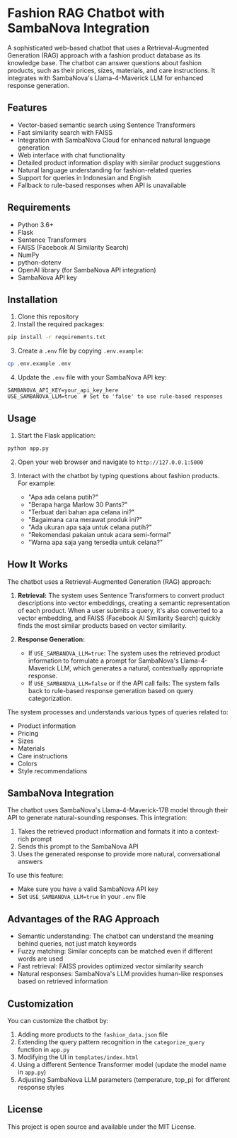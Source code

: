 # Fashion RAG Chatbot with SambaNova Integration

A sophisticated web-based chatbot that uses a Retrieval-Augmented Generation (RAG) approach with a fashion product database as its knowledge base. The chatbot can answer questions about fashion products, such as their prices, sizes, materials, and care instructions. It integrates with SambaNova's Llama-4-Maverick LLM for enhanced response generation.

## Features

- Vector-based semantic search using Sentence Transformers
- Fast similarity search with FAISS
- Integration with SambaNova Cloud for enhanced natural language generation
- Web interface with chat functionality
- Detailed product information display with similar product suggestions
- Natural language understanding for fashion-related queries
- Support for queries in Indonesian and English
- Fallback to rule-based responses when API is unavailable

## Requirements

- Python 3.6+
- Flask
- Sentence Transformers
- FAISS (Facebook AI Similarity Search)
- NumPy
- python-dotenv
- OpenAI library (for SambaNova API integration)
- SambaNova API key

## Installation

1. Clone this repository
2. Install the required packages:

```bash
pip install -r requirements.txt
```

3. Create a `.env` file by copying `.env.example`:

```bash
cp .env.example .env
```

4. Update the `.env` file with your SambaNova API key:

```
SAMBANOVA_API_KEY=your_api_key_here
USE_SAMBANOVA_LLM=true  # Set to 'false' to use rule-based responses
```

## Usage

1. Start the Flask application:

```bash
python app.py
```

2. Open your web browser and navigate to `http://127.0.0.1:5000`

3. Interact with the chatbot by typing questions about fashion products. For example:
   - "Apa ada celana putih?"
   - "Berapa harga Marlow 30 Pants?"
   - "Terbuat dari bahan apa celana ini?"
   - "Bagaimana cara merawat produk ini?"
   - "Ada ukuran apa saja untuk celana putih?"
   - "Rekomendasi pakaian untuk acara semi-formal"
   - "Warna apa saja yang tersedia untuk celana?"

## How It Works

The chatbot uses a Retrieval-Augmented Generation (RAG) approach:

1. **Retrieval:** The system uses Sentence Transformers to convert product descriptions into vector embeddings, creating a semantic representation of each product. When a user submits a query, it's also converted to a vector embedding, and FAISS (Facebook AI Similarity Search) quickly finds the most similar products based on vector similarity.

2. **Response Generation:** 
   - If `USE_SAMBANOVA_LLM=true`: The system uses the retrieved product information to formulate a prompt for SambaNova's Llama-4-Maverick LLM, which generates a natural, contextually appropriate response.
   - If `USE_SAMBANOVA_LLM=false` or if the API call fails: The system falls back to rule-based response generation based on query categorization.

The system processes and understands various types of queries related to:
- Product information
- Pricing
- Sizes
- Materials
- Care instructions
- Colors
- Style recommendations

## SambaNova Integration

The chatbot uses SambaNova's Llama-4-Maverick-17B model through their API to generate natural-sounding responses. This integration:

1. Takes the retrieved product information and formats it into a context-rich prompt
2. Sends this prompt to the SambaNova API
3. Uses the generated response to provide more natural, conversational answers

To use this feature:
- Make sure you have a valid SambaNova API key
- Set `USE_SAMBANOVA_LLM=true` in your `.env` file

## Advantages of the RAG Approach

- Semantic understanding: The chatbot can understand the meaning behind queries, not just match keywords
- Fuzzy matching: Similar concepts can be matched even if different words are used
- Fast retrieval: FAISS provides optimized vector similarity search
- Natural responses: SambaNova's LLM provides human-like responses based on retrieved information

## Customization

You can customize the chatbot by:

1. Adding more products to the `fashion_data.json` file
2. Extending the query pattern recognition in the `categorize_query` function in `app.py`
3. Modifying the UI in `templates/index.html`
4. Using a different Sentence Transformer model (update the model name in `app.py`)
5. Adjusting SambaNova LLM parameters (temperature, top_p) for different response styles

## License

This project is open source and available under the MIT License. 